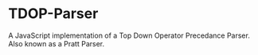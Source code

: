 TDOP-Parser
===========
A JavaScript implementation of a Top Down Operator Precedance Parser. Also known as a Pratt Parser.